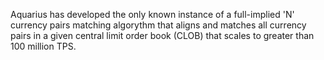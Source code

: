 Aquarius has developed the only known instance of a full-implied 'N' currency pairs matching algorythm that aligns and matches all currency pairs in a given central limit order book (CLOB) that scales to greater than 100 million TPS.
